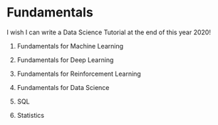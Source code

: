 # Fundamentals
I wish I can write a Data Science Tutorial at the end of this year 2020! 
 
  1. Fundamentals for Machine Learning
  
  2. Fundamentals for Deep Learning
  
  3. Fundamentals for Reinforcement Learning

  4. Fundamentals for Data Science
  
  5. SQL
  
  6. Statistics
